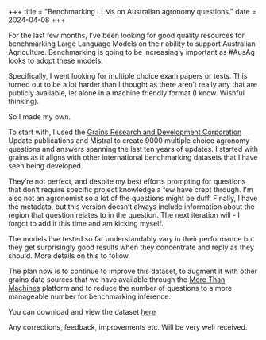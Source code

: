 +++
title = "Benchmarking LLMs on Australian agronomy questions."
date = 2024-04-08
+++

For the last few months, I’ve been looking for good quality resources for benchmarking Large Language Models on their ability to support Australian Agriculture. Benchmarking is going to be increasingly important as #AusAg looks to adopt these models. 

Specifically, I went looking for multiple choice exam papers or tests. This turned out to be a lot harder than I thought as there aren’t really any that are publicly available, let alone in a machine friendly format (I know. Wishful thinking). 

So I made my own. 

To start with, I used the [Grains Research and Development Corporation](https://www.grdc.com.au) Update publications and Mistral to create 9000 multiple choice agronomy questions and answers spanning the last ten years of updates. I started with grains as it aligns with other international benchmarking datasets that I have seen being developed. 

They’re not perfect, and despite my best efforts prompting for questions that don’t require specific project knowledge a few have crept through. I'm also not an agronomist so a lot of the questions might be duff. Finally, I have the metadata, but this version doesn’t always include information about the region that question relates to in the question. The next iteration will - I forgot to add it this time and am kicking myself. 

The models I’ve tested so far understandably vary in their performance but they get surprisingly good results when they concentrate and reply as they should. More details on this to follow. 

The plan now is to continue to improve this dataset, to augment it with other grains data sources that we have available through the [More Than Machines](https://www.morethanmachines.com.au) platform and to reduce the number of questions to a more manageable number for benchmarking inference. 

You can download and view the dataset [here]( https://huggingface.co/datasets/andrewdotcom/aus-agronomy/blob/main/updates_questions.json)

Any corrections, feedback, improvements etc. Will be very well received.